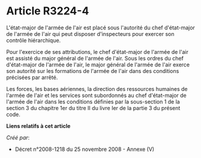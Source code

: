 # Article R3224-4

L'état-major de l'armée de l'air est placé sous l'autorité du chef d'état-major de l'armée de l'air qui peut disposer
d'inspecteurs pour exercer son contrôle hiérarchique.

Pour l'exercice de ses attributions, le chef d'état-major de l'armée de l'air est assisté du major général de l'armée de
l'air. Sous les ordres du chef d'état-major de l'armée de l'air, le major général de l'armée de l'air exerce son autorité sur
les formations de l'armée de l'air dans des conditions précisées par arrêté.

Les forces, les bases aériennes, la direction des ressources humaines de l'armée de l'air et les services sont subordonnés au
chef d'état-major de l'armée de l'air dans les conditions définies par la sous-section 1 de la section 3 du chapitre 1er du
titre II du livre Ier de la partie 3 du présent code.

**Liens relatifs à cet article**

_Créé par_:

  - Décret n°2008-1218 du 25 novembre 2008 -  Annexe (V)
